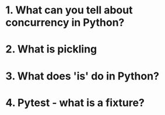 # 1. What can you tell about concurrency in Python?

# 2. What is pickling

# 3. What does 'is' do in Python?

# 4. Pytest - what is a fixture?
